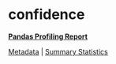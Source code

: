# confidence

[**Pandas Profiling Report**](https://epistasislab.github.io/penn-ml-benchmarks/profile/confidence.html)

[Metadata](metadata.yaml) | [Summary Statistics](summary_stats.tsv)

